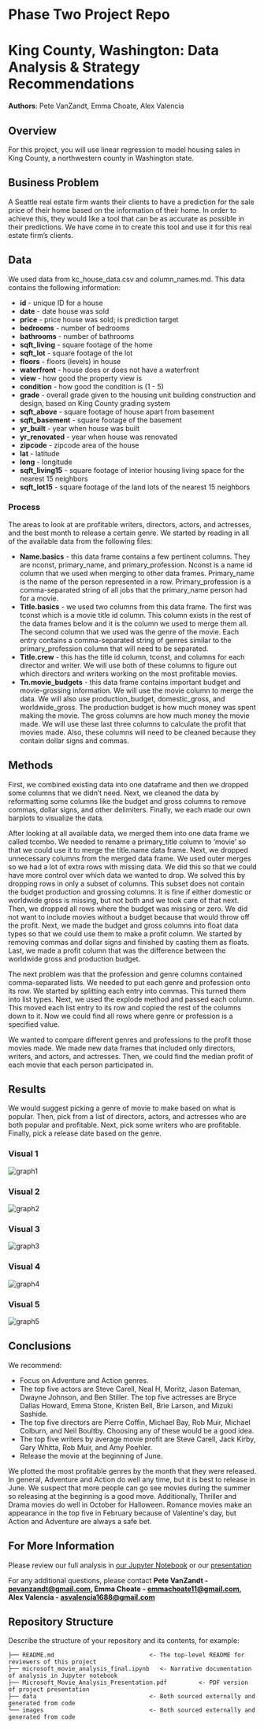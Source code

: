 # Phase Two Project Repo

# King County, Washington: Data Analysis & Strategy Recommendations

**Authors**: Pete VanZandt, Emma Choate, Alex Valencia

## Overview

For this project, you will use linear regression to model housing sales in King County, a northwestern county in Washington state.

## Business Problem

A Seattle real estate firm wants their clients to have a prediction for the sale price of their home based on the information of their home. In order to achieve this, they would like a tool that can be as accurate as possible in their predictions. We have come in to create this tool and use it for this real estate firm’s clients.

## Data

We used data from kc_house_data.csv and column_names.md. This data contains the following information:

* **id** - unique ID for a house
* **date** - date house was sold
* **price** -  price house was sold; is prediction target
* **bedrooms** -  number of bedrooms
* **bathrooms** -  number of bathrooms
* **sqft_living** -  square footage of the home
* **sqft_lot** -  square footage of the lot
* **floors** -  floors (levels) in house
* **waterfront** - house does or does not have a waterfront
* **view** - how good the property view is
* **condition** - how good the condition is (1 - 5)
* **grade** - overall grade given to the housing unit building construction and design, based on King County grading system
* **sqft_above** - square footage of house apart from basement
* **sqft_basement** - square footage of the basement
* **yr_built** - year when house was built
* **yr_renovated** - year when house was renovated
* **zipcode** - zipcode area of the house
* **lat** - latitude
* **long** - longitude
* **sqft_living15** - square footage of interior housing living space for the nearest 15 neighbors
* **sqft_lot15** - square footage of the land lots of the nearest 15 neighbors

### Process
The areas to look at are profitable writers, directors, actors, and actresses, and the best month to release a certain genre. We started by reading in all of the available data from the following files:

- **Name.basics** - this data frame contains a few pertinent columns. They are nconst, primary_name, and primary_profession. Nconst is a name id column that we used when merging to other data frames. Primary_name is the name of the person represented in a row. Primary_profession is a comma-separated string of all jobs that the primary_name person had for a movie. 
- **Title.basics** - we used two columns from this data frame. The first was tconst which is a movie title id column. This column exists in the rest of the data frames below and it is the column we used to merge them all. The second column that we used was the genre of the movie. Each entry contains a comma-separated string of genres similar to the primary_profession column that will need to be separated.
- **Title.crew** - this has the title id column, tconst, and columns for each director and writer. We will use both of these columns to figure out which directors and writers working on the most profitable movies.
- **Tn.movie_budgets** - this data frame contains important budget and movie-grossing information. We will use the movie column to merge the data. We will also use production_budget, domestic_gross, and worldwide_gross. The production budget is how much money was spent making the movie. The gross columns are how much money the movie made. We will use these last three columns to calculate the profit that movies made. Also, these columns will need to be cleaned because they contain dollar signs and commas.

## Methods

First, we combined existing data into one dataframe and then we dropped some columns that we didn’t need.
Next, we cleaned the data by reformatting some columns like the budget and gross columns to remove commas, dollar signs, and other delimiters.
Finally, we each made our own barplots to visualize the data.

After looking at all available data, we merged them into one data frame we called tcombo. We needed to rename a primary_title column to ‘movie’ so that we could use it to merge the title.name data frame. Next, we dropped unnecessary columns from the merged data frame. We used outer merges so we had a lot of extra rows with missing data. We did this so that we could have more control over which data we wanted to drop. We solved this by dropping rows in only a subset of columns. This subset does not contain the budget production and grossing columns. It is fine if either domestic or worldwide gross is missing, but not both and we took care of that next. Then, we dropped all rows where the budget was missing or zero. We did not want to include movies without a budget because that would throw off the profit. Next, we made the budget and gross columns into float data types so that we could use them to make a profit column. We started by removing commas and dollar signs and finished by casting them as floats. Last, we made a profit column that was the difference between the worldwide gross and production budget.

The next problem was that the profession and genre columns contained comma-separated lists. We needed to put each genre and profession onto its row. We started by splitting each entry into commas. This turned them into list types. Next, we used the explode method and passed each column. This moved each list entry to its row and copied the rest of the columns down to it. Now we could find all rows where genre or profession is a specified value. 

We wanted to compare different genres and professions to the profit those movies made. We made new data frames that included only directors, writers, and actors, and actresses. Then, we could find the median profit of each movie that each person participated in.

## Results

We would suggest picking a genre of movie to make based on what is popular. 
Then, pick from a list of directors, actors, and actresses who are both popular and profitable.
Next, pick some writers who are profitable.
Finally, pick a release date based on the genre.

### Visual 1
![graph1](./images/PopGenres.png)

### Visual 2
![graph2](./images/TopPopDirectos.png)

### Visual 3
![graph3](./images/ProfitableDirectors.png)

### Visual 4
![graph4](./images/ProfitableActorsActresses.png)

### Visual 5
![graph5](./images/ProfitableWriters.png)

## Conclusions

We recommend: 
* Focus on Adventure and Action genres. 
* The top five actors are Steve Carell, Neal H, Moritz, Jason Bateman, Dwayne Johnson, and Ben Stiller. The top five actresses are Bryce Dallas Howard, Emma Stone, Kristen Bell, Brie Larson, and Mizuki Sashide.
* The top five directors are Pierre Coffin, Michael Bay, Rob Muir, Michael Colburn, and Neil Boultby. Choosing any of these would be a good idea.
* The top five writers by average movie profit are Steve Carell, Jack Kirby, Gary Whitta, Rob Muir, and Amy Poehler. 
* Release the movie at the beginning of June.

We plotted the most profitable genres by the month that they were released. In general, Adventure and Action do well any time, but it is best to release in June. We suspect that more people can go see movies during the summer so releasing at the beginning is a good move. Additionally, Thriller and Drama movies do well in October for Halloween. Romance movies make an appearance in the top five in February because of Valentine's day, but Action and Adventure are always a safe bet.

## For More Information

Please review our full analysis in [our Jupyter Notebook](./microsoft_movie_analysis_final.ipynb) or our [presentation](./Microsoft_Movie_Analysis_Presentation.pdf)

For any additional questions, please contact **Pete VanZandt - pevanzandt@gmail.com, Emma Choate - emmachoate11@gmail.com, Alex Valencia - asvalencia1688@gmail.com**

## Repository Structure

Describe the structure of your repository and its contents, for example:

```
├── README.md                           <- The top-level README for reviewers of this project
├── microsoft_movie_analysis_final.ipynb   <- Narrative documentation of analysis in Jupyter notebook
├── Microsoft_Movie_Analysis_Presentation.pdf         <- PDF version of project presentation
├── data                                <- Both sourced externally and generated from code
└── images                              <- Both sourced externally and generated from code
